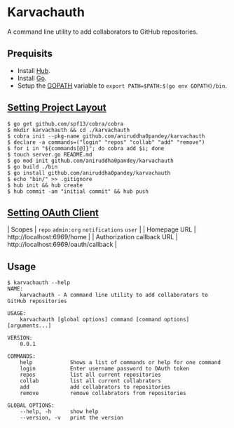 # Karvachauth
A command line utility to add collaborators to GitHub repositories.

## Prequisits
- Install [Hub](https://github.com/github/hub#installation).
- Install [Go](https://golang.org/dl/).
- Setup the [GOPATH](https://github.com/golang/go/wiki/SettingGOPATH) variable to `export PATH=$PATH:$(go env GOPATH)/bin`.

## [Setting Project Layout](https://github.com/golang-standards/project-layout)
```
$ go get github.com/spf13/cobra/cobra
$ mkdir karvachauth && cd ./karvachauth
$ cobra init --pkg-name github.com/aniruddha0pandey/karvachauth
$ declare -a commands=("login" "repos" "collab" "add" "remove")
$ for i in "${commands[@]}"; do cobra add $i; done
$ touch server.go README.md
$ go mod init github.com/aniruddha0pandey/karvachauth
$ go build ./bin
$ go install github.com/aniruddha0pandey/karvachauth
$ echo "bin/" >> .gitignore
$ hub init && hub create
$ hub commit -am "initial commit" && hub push
```

## [Setting OAuth Client](https://github.com/settings/developers)
| Scopes | `repo` `admin:org` `notifications` `user` |
| Homepage URL | http://localhost:6969/home |
| Authorization callback URL | http://localhost:6969/oauth/callback |

## Usage
```
$ karvachauth --help
NAME:
	karvachauth - A command line utility to add collaborators to GitHub repositories

USAGE:
	karvachauth [global options] command [command options] [arguments...]

VERSION:
	0.0.1

COMMANDS:
	help			Shows a list of commands or help for one command
	login			Enter username password to OAuth token
	repos			list all current repositories
	collab			list all current collabrators
	add				add collabrators to repositories
	remove			remove collabrators from repositories

GLOBAL OPTIONS:
	--help, -h		show help
	--version, -v	print the version
```
